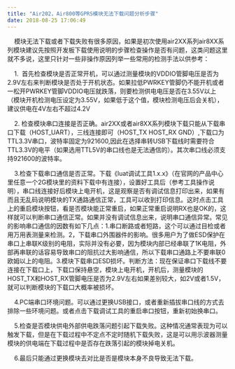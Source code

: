 ```yaml
---
title: "Air202，Air800等GPRS模块无法下载问题分析步骤"
date: 2018-08-25 17:06:49
---
```


<p>    模块无法下载或者下载失败有很多原因，如果是初次使用air2XX系列air8XX系列模块建议先按照开发板下载使用说明的步骤检查操作是否有问题，这类问题这里就不多说，这里只针对一些非操作原因列举一些常用的检测手法以供参考：</p>

<p>    1.  首先检查模块是否正常开机，可以通过测量模块的VDDIO管脚电压是否为2.9V左右来判断模块是否处于开机状态。如果拉低PWRKEY管脚仍不能开机或者一松开PWRKEY管脚VDDIO电压就跌落，则要检测供电电压是否在3.55V以上（模块开机检测电压设定为3.55V，如果低于这个值，模块检测电压后会关机），建议供电在4V左右不超过4.2V</p>

<p>    2. 检查模块串口连接是否正确。air2XX或者air8XX系列模块下载只能从下载串口下载（HOST_UART），三线连接即可（HOST_TX HOST_RX GND）,下载口为TTL3.3V串口，波特率固定为921600,因此在选择串转USB下载线时需要符合TTL3.3V的电平（如果选用TTL5V的串口线也是无法通信的）。其次串口线必须支持921600的波特率。</p>

<p>    3.检查下载串口通信是否正常。下载《luat调试工具1.x.x》（在官网的产品中心里任意一个2G模块里的资料下载中有连接），设置好工具后（参考工具操作说明），串口线连接好后模块上电开机，这是观察是否有调试信息打印出来，如果有而且无乱码说明模块的TX通路通信正常，工具可以收到打印信息。这时点击工具上的重启模块按钮，看是否模块能正常重启，如果正常重启说明RX也是OK的，这样就可以判断串口通信正常。如果并没有调试信息出来，说明串口通信异常。常见的影响串口通信的因数有如下几点：1.串口断路或者短路，这个可以通过目检或者用万用表测量来检测。2，下载串口外围器件的影响。很多用户为了做ESD保护在串口上串联K级别的电阻，实际并没有必要，因为模块内部已经串联了1K电阻，外部再串联的话容易导致串口的阻抗过大影响通信，所以下载串口通路上不要串联0欧姆以上的电阻。3.模块下载串口ESD损坏。判断方法：现在保证串口下载线不要连接在下载口上，下载口保持悬空，模块上电开机，开机后，测量模块的HOST_TX和HOST_RX管脚电压是否为2.9V左右如果差别较大，如2V或者1.5V，就可以判断模块的下载口大概率被损坏。</p>

<p>    4.PC端串口环境问题。可以通过更换USB接口，或者重新插拔串口线的方式去排除一些环境问题。或者点击下载调试工具的重启串口按钮，重新初始换串口。</p>

<p>    5.检查是否模块供电外部供电跌落问题引起下载失败。这种情况通常表现为可以触发下载，但是在下载过程中不定点不定时随机下载失败，这是可以用示波器测量模块的供电端在下载过程中是否存在跌落引起的模块掉电关机。</p>

<p>    6.最后只能通过更换模块去对比是否是模块本身不良导致无法下载。</p>
